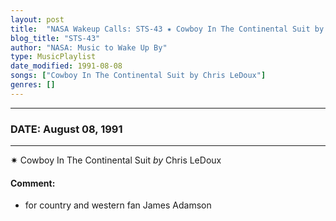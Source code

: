 ```yaml
---
layout: post
title:  "NASA Wakeup Calls: STS-43 ✷ Cowboy In The Continental Suit by Chris LeDoux ✷ August 08, 1991"
blog_title: "STS-43"
author: "NASA: Music to Wake Up By"
type: MusicPlaylist
date_modified: 1991-08-08
songs: ["Cowboy In The Continental Suit by Chris LeDoux"]
genres: []
---
```


----
### DATE: August 08, 1991
----
✷ Cowboy In The Continental Suit *by* Chris LeDoux  

#### Comment:
* for country and western fan James Adamson



<br/>
<center>
	<a target="_blank"
	   href="https://twitter.com/intent/tweet?hashtags=Space,NASA,Playlist,NASAWakeupCalls,SpaceProgram&text=🚀 {{ page.author}}, '{{ page.songs.first }}' {{ page.title }}, {{ page.date | date: '%B %d, %Y' }}, {{ site.url }}{{ page.url }}&via=nasawakeupcalls"><i class="fab fa-twitter" title="Tweet this page" alt="Tweet this page" style="font-size: 1.3em;"></i></a>
	&nbsp; 	<i class="fas fa-user-astronaut" style="font-size: 1.5em;"></i> &nbsp;
    <a id="custom_amazon_link"
       type="amzn" search="#"
       category="popular music">
    <i class="fab fa-amazon" style="font-size: 1.3em;"></i></a>
</center>

<!-- Randomly resolve an individual entry from a song array -->
<script src="/assets/javascript/seedrandom.min.js"></script>
<script>
  var wake_me_up = ["Cowboy In The Continental Suit by Chris LeDoux"];
  var prng = new Math.seedrandom();
  function randomSong() {
    song = wake_me_up[Math.floor(Math.random() * wake_me_up.length)];
    var amazon_link = document.getElementById("custom_amazon_link");
    amazon_link.setAttribute("search", song);
  }
  window.onload = randomSong();
</script>
